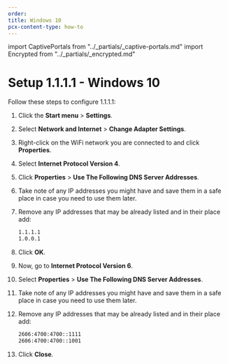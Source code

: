```yaml
---
order:
title: Windows 10
pcx-content-type: how-to
---
```


import CaptivePortals from "../_partials/_captive-portals.md"
import Encrypted from "../_partials/_encrypted.md"

# Setup 1.1.1.1 - Windows 10

Follow these steps to configure 1.1.1.1:

1. Click the **Start menu** > **Settings**.
1. Select **Network and Internet** > **Change Adapter Settings**.
1. Right-click on the WiFi network you are connected to and click **Properties**.
1. Select **Internet Protocol Version 4**.
1. Click **Properties** > **Use The Following DNS Server Addresses**.
1. Take note of any IP addresses you might have and save them in a safe place in case you need to use them later.
1. Remove any IP addresses that may be already listed and in their place add:

    ```txt
    1.1.1.1
    1.0.0.1
    ```

1. Click **OK**.
1. Now, go to **Internet Protocol Version 6**.
1. Select **Properties** > **Use The Following DNS Server Addresses**.
1. Take note of any IP addresses you might have and save them in a safe place in case you need to use them later.
1. Remove any IP addresses that may be already listed and in their place add:

    ```txt
    2606:4700:4700::1111
    2606:4700:4700::1001
    ```

1. Click **Close**.

<CaptivePortals/>
<Encrypted/>